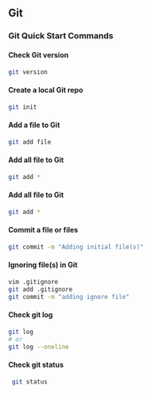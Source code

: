 ## Git

### Git Quick Start Commands

#### Check Git version

```bash
git version
```

#### Create a local Git repo

```bash
git init
```

#### Add a file to Git

```bash
git add file
```

#### Add all file to Git

```bash
git add *
```

#### Add all file to Git

```bash
git add *
```

#### Commit a file or files

```bash
git commit -m "Adding initial file(s)"
```

#### Ignoring file(s) in Git

```bash
vim .gitignore
git add .gitignore
git commit -m "adding ignore file"
```

#### Check git log

```bash
git log
# or
git log --oneline
```

#### Check git status

```bash
 git status
```

